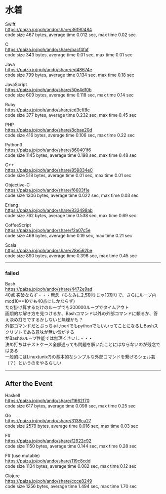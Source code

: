 水着
====
  
  
Swift  
https://paiza.jp/poh/ando/share/36f90484  
code size 467 bytes, average time 0.012 sec, max time 0.02 sec   
  
C   
https://paiza.jp/poh/ando/share/bacf4faf  
code size 343 bytes, average time 0.01 sec, max time 0.01 sec   
  
Java  
https://paiza.jp/poh/ando/share/ed48674e  
code size 799 bytes, average time 0.134 sec, max time 0.18 sec
  
JavaScript  
https://paiza.jp/poh/ando/share/50e4df0b  
code size 609 bytes, average time 0.118 sec, max time 0.14 sec  
  
Ruby  
https://paiza.jp/poh/ando/share/cd3cff8c  
code size 377 bytes, average time 0.232 sec, max time 0.45 sec
   
PHP  
https://paiza.jp/poh/ando/share/8cbae20d  
code size 416 bytes, average time 0.106 sec, max time 0.22 sec  
  
Python3  
https://paiza.jp/poh/ando/share/860401f6  
code size 1145 bytes, average time 0.198 sec, max time 0.48 sec    
  
C++  
https://paiza.jp/poh/ando/share/859834e0  
code size 518 bytes, average time 0.01 sec, max time 0.01 sec  
  
Objective-C  
https://paiza.jp/poh/ando/share/f6683f1e  
code size 1306 bytes, average time 0.022 sec, max time 0.03 sec  
  
Erlang  
https://paiza.jp/poh/ando/share/833498ab  
code size 762 bytes, average time 0.538 sec, max time 0.69 sec  
  
CoffeeScript  
https://paiza.jp/poh/ando/share/f2a07c5e  
code size 469 bytes, average time 0.19 sec, max time 0.21 sec  
  
Scala  
https://paiza.jp/poh/ando/share/28e562be  
code size 890 bytes, average time 0.396 sec, max time 0.45 sec  
  
----  
### failed

Bash  
https://paiza.jp/poh/ando/share/4472e9ad  
40点 突破ならず・・・無念（ちなみに2,5割りじゃ10割りで、さらにループ内mod10**10でも40点にしかならず）  
ただ掛け算するだけのループでも300000ループでタイムアウト  
画期的な解き方を見つけるか、Bashコマンド以外の外部コマンドに頼るか、答え決め打ちでするかしないと無理かも？  
外部コマンドだとぶっちゃけperlでもpythonでもいいってことになるしBashスクリプトである意味が無い気がする    
がBashのループ性能では無理くさいし・・・  
決め打ちはテストケース全部通っても問題を解いたことにはならないのが残念ではある  
一般的にはLinux(unix?)の基本的なシンプルな外部コマンドを繋げるシェル芸（？）というのをやるらしい
  
  
----
## After the Event
  
Haskell  
https://paiza.jp/poh/ando/share/f1662f70  
code size 617 bytes, average time 0.098 sec, max time 0.25 sec  
  
Go  
https://paiza.jp/poh/ando/share/3138ca27  
code size 2579 bytes, average time 0.016 sec, max time 0.03 sec  
   
F#  
https://paiza.jp/poh/ando/share/f2922c92  
code size 1150 bytes, average time 0.144 sec, max time 0.28 sec  
  
F# (use mutable)  
https://paiza.jp/poh/ando/share/119c8cdd  
code size 1134 bytes, average time 0.082 sec, max time 0.12 sec  
   
Clojure  
https://paiza.jp/poh/ando/share/ccce8249   
code size 1256 bytes, average time 1.494 sec, max time 1.70 sec  
  

